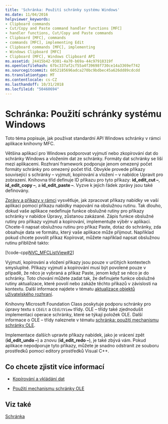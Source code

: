 ```yaml
---
title: 'Schránka: Použití schránky systému Windows'
ms.date: 11/04/2016
helpviewer_keywords:
- Clipboard commands
- Cut/Copy and Paste command handler functions [MFC]
- handler functions, Cut/Copy and Paste commands
- Clipboard [MFC], commands
- commands [MFC], implementing Edit
- Clipboard commands [MFC], implementing
- Windows Clipboard [MFC]
- Clipboard [MFC], Windows Clipboard API
ms.assetid: 24415b42-9301-4a70-b69a-44c97918319f
ms.openlocfilehash: 67bc337af2cf55a4f39698f730ce14a3369ef742
ms.sourcegitcommit: 6052185696adca270bc9bdbec45a626dd89cdcdd
ms.translationtype: MT
ms.contentlocale: cs-CZ
ms.lasthandoff: 10/31/2018
ms.locfileid: "50460694"
---
```

# <a name="clipboard-using-the-windows-clipboard"></a>Schránka: Použití schránky systému Windows

Toto téma popisuje, jak používat standardní API Windows schránky v rámci aplikace knihovny MFC.

Většina aplikací pro Windows podporovat vyjmutí nebo zkopírování dat do schránky Windows a vložením dat ze schránky. Formáty dat schránky se liší mezi aplikacemi. Rozhraní framework podporuje jenom omezený počet formáty schránky pro omezený počet tříd. Obvykle provede příkazy související s schránky – vyjmutí, kopírování a vložení – v nabídce Upravit pro zobrazení. Knihovna tříd definuje ID příkazu pro tyto příkazy: **id_edit_cut –**, **id_edit_copy –**, a **id_edit_paste –**. Vyzve k jejich řádek zprávy jsou také definovány.

[Zprávy a příkazy v rámci](../mfc/messages-and-commands-in-the-framework.md) vysvětluje, jak zpracovat příkazy nabídky ve vaší aplikaci pomocí příkazu nabídky mapování na obslužnou rutinu. Tak dlouho, dokud vaše aplikace nedefinuje funkce obslužné rutiny pro příkazy schránky v nabídce Úpravy, zůstanou zakázané. Zápis funkce obslužné rutiny pro příkazy vyjmutí a kopírování, implementujte výběr v aplikaci. Chcete-li napsat obslužnou rutinu pro příkaz Paste, dotaz do schránky, zda obsahuje data ve formátu, který vaše aplikace může přijmout. Například pokud chcete povolit příkaz Kopírovat, můžete například napsat obslužnou rutinu přibližně takto:

[!code-cpp[NVC_MFCListView#2](../atl/reference/codesnippet/cpp/clipboard-using-the-windows-clipboard_1.cpp)]

Vyjmutí, kopírování a vložení příkazy jsou pouze v určitých kontextech smysluplné. Příkazy vyjmutí a kopírování musí být povolené pouze v případě, že něco je vybraná a příkaz Paste, jenom když se něco je do schránky. Toto chování můžete zadat tak, že definujete funkce obslužné rutiny aktualizace, které povolí nebo zakáže těchto příkazů v závislosti na kontextu. Další informace najdete v tématu [aktualizace objektů uživatelského rozhraní](../mfc/how-to-update-user-interface-objects.md).

Knihovny Microsoft Foundation Class poskytuje podporu schránky pro úpravy textu s `CEdit` a `CEditView` třídy. OLE – třídy také zjednodušit implementaci operace schránky, které se týkají položek OLE. Další informace o OLE – třídy naleznete v tématu [schránka: použití mechanismu schránky OLE](../mfc/clipboard-using-the-ole-clipboard-mechanism.md).

Implementace dalších upravte příkazy nabídek, jako je vrácení zpět (**id_edit_undo –**) a znovu (**id_edit_redo –**), je také zbývá vám. Pokud aplikace nepodporuje tyto příkazy, můžete je snadno odstranit ze souboru prostředků pomocí editory prostředků Visual C++.

## <a name="what-do-you-want-to-know-more-about"></a>Co chcete zjistit více informací

- [Kopírování a vkládání dat](../mfc/clipboard-copying-and-pasting-data.md)

- [Použití mechanismu schránky OLE](../mfc/clipboard-using-the-ole-clipboard-mechanism.md)

## <a name="see-also"></a>Viz také

[Schránka](../mfc/clipboard.md)

